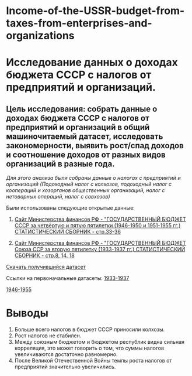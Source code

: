 # Income-of-the-USSR-budget-from-taxes-from-enterprises-and-organizations
# **Исследование данных о доходах бюджета СССР с налогов от предприятий и организаций.**

## Цель исследования: собрать данные о доходах бюджета СССР с налогов от предприятий и организаций в общий машиночитаемый датасет, исследовать закономерности, выявить рост/спад доходов и соотношение доходов от разных видов организаций в разные года. ##

*Для этого анализа были собраны данные о налогах с предприятий и организаций (Подоходный налог с колхозов, подоходный налог с коопераций и хозорганов общественных организаций, налог с нетоварных операций, налог с совхозов)*

Были использованы следующие открытые данные:
1. [Сайт Министерства финансов РФ - "ГОСУДАРСТВЕННЫЙ БЮДЖЕТ СССР за четвёртую и пятую пятилетки (1946-1950 и 1951-1955 гг.) СТАТИСТИЧЕСКИЙ СБОРНИК - стр.33-36](https://minfin.gov.ru/common/upload/library/2020/11/main/Stat_1946-1955_95495.pdf)

2. [Сайт Министерства финансов РФ - "ГОСУДАРСТВЕННЫЙ БЮДЖЕТ Союза ССР за вторую пятилетку (1933-1937 гг.) СТАТИСТИЧЕСКИЙ СБОРНИК - стр.8, 14. 18](https://minfin.gov.ru/common/upload/library/2020/11/main/Stat_1933-1937_7248.pdf)

[Скачать получившийся датасет](https://docs.google.com/spreadsheets/d/1qa6XYgZWvU96Vr1NMC4ySOvw3NbWzoqrVBXcImm8Peg/edit?usp=sharing)

Ссылки на первоначальные датасеты:
[1933-1937](https://docs.google.com/spreadsheets/d/1JgkDGIyPH7FANgzkaKmmKfQReSNp2ycGCBmLsveLT24/edit?usp=sharing)

[1946-1955](https://docs.google.com/spreadsheets/d/1Ak5oZ3I0eJTr9682KBdBl8VqrxC0vmjFb05CvEgrPCk/edit?usp=sharing)

# **Выводы**
1. Больше всего налогов в бюджет СССР приносили колхозы.
2. Рост налогов не стабилен. 
3. Между союзным бюджетом и бюджетом республик видна сильная корреляция, это может говорить о том, что суммы налогов увеличиваются достаточно равномерно.
4. После Великой Отечественной Войны темпы роста налогов от предприятий значительно увеличились.



